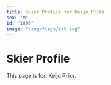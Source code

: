 ```yaml
---
title: Skier Profile for Keijo Priks
sex: "M"
id: "1806"
image: "/img/flags/est.svg" 
---
```


# Skier Profile

This page is for: Keijo Priks.
    